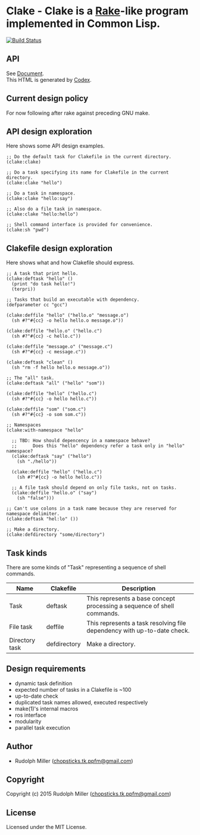 # Clake - Clake is a [Rake](https://github.com/ruby/rake)-like program implemented in Common Lisp.
[![Build Status](https://circleci.com/gh/Rudolph-Miller/clake.svg?style=shield)](https://circleci.com/gh/Rudolph-Miller/clake)

## API

See [Document](https://rudolph-miller.github.io/clake/overview.html).  
This HTML is generated by [Codex](https://github.com/CommonDoc/codex).

## Current design policy

For now following after rake against preceding GNU make.

## API design exploration

Here shows some API design examples.

    ;; Do the default task for Clakefile in the current directory.
    (clake:clake)
    
    ;; Do a task specifying its name for Clakefile in the current directory.
    (clake:clake "hello")
    
    ;; Do a task in namespace.
    (clake:clake "hello:say")
    
    ;; Also do a file task in namespace.
    (clake:clake "hello:hello")
    
    ;; Shell command interface is provided for convenience.
    (clake:sh "pwd") 

## Clakefile design exploration

Here shows what and how Clakefile should express.

    ;; A task that print hello.
    (clake:deftask "hello" ()
      (print "do task hello!")
      (terpri))

    ;; Tasks that build an executable with dependency.
    (defparameter cc "gcc")
    
    (clake:deffile "hello" ("hello.o" "message.o")
      (sh #?"#{cc} -o hello hello.o message.o"))
    
    (clake:deffile "hello.o" ("hello.c")
      (sh #?"#{cc} -c hello.c"))

    (clake:deffile "message.o" ("message.c")
      (sh #?"#{cc} -c message.c"))

    (clake:deftask "clean" ()
      (sh "rm -f hello hello.o message.o"))

    ;; The "all" task.
    (clake:deftask "all" ("hello" "som"))
    
    (clake:deffile "hello" ("hello.c")
      (sh #?"#{cc} -o hello hello.c"))
    
    (clake:deffile "som" ("som.c")
      (sh #?"#{cc} -o som som.c"))

    ;; Namespaces
    (clake:with-namespace "hello"
    
      ;; TBD: How should depencency in a namespace behave?
      ;;      Does this "hello" dependency refer a task only in "hello" namespace?
      (clake:deftask "say" ("hello")
        (sh "./hello"))
      
      (clake:deffile "hello" ("hello.c")
        (sh #?"#{cc} -o hello hello.c"))
      
      ;; A file task should depend on only file tasks, not on tasks.
      (clake:deffile "hello.o" ("say")
        (sh "false")))

    ;; Can't use colons in a task name because they are reserved for namespace delimiter.
    (clake:deftask "hel:lo" ())
    
    ;; Make a directory.
    (clake:defdirectory "some/directory")

## Task kinds

There are some kinds of "Task" representing a sequence of shell commands.

|Name|Clakefile|Description|
|---|---|---|
|Task|deftask|This represents a base concept processing a sequence of shell commands.|
|File task|deffile|This represents a task resolving file dependency with up-to-date check.|
|Directory task|defdirectory|Make a directory.|

## Design requirements
- dynamic task definition
- expected number of tasks in a Clakefile is ~100
- up-to-date check
- duplicated task names allowed, executed respectively
- make(1)'s internal macros
- ros interface
- modularity
- parallel task execution

## Author

* Rudolph Miller (chopsticks.tk.ppfm@gmail.com)

## Copyright

Copyright (c) 2015 Rudolph Miller (chopsticks.tk.ppfm@gmail.com)

## License

Licensed under the MIT License.
